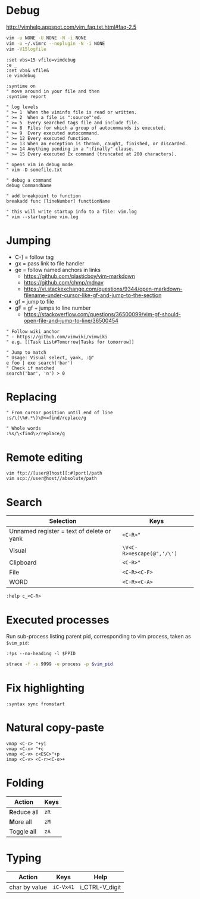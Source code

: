 # Debug

http://vimhelp.appspot.com/vim_faq.txt.html#faq-2.5

```bash
vim -u NONE -U NONE -N -i NONE
vim -u ~/.vimrc --noplugin -N -i NONE
vim -V15logfile
```

```vim
:set vbs=15 vfile=vimdebug
:e _
:set vbs& vfile&
:e vimdebug

:syntime on
" move around in your file and then
:syntime report

" log levels
" >= 1  When the viminfo file is read or written.
" >= 2  When a file is ":source"'ed.
" >= 5  Every searched tags file and include file.
" >= 8  Files for which a group of autocommands is executed.
" >= 9  Every executed autocommand.
" >= 12 Every executed function.
" >= 13 When an exception is thrown, caught, finished, or discarded.
" >= 14 Anything pending in a ":finally" clause.
" >= 15 Every executed Ex command (truncated at 200 characters).

" opens vim in debug mode
" vim -D somefile.txt

" debug a command
debug CommandName

" add breakpoint to function
breakadd func [lineNumber] functionName

" this will write startup info to a file: vim.log
" vim --startuptime vim.log
```

# Jumping

- C-] = follow tag
- gx = pass link to file handler
- ge = follow named anchors in links
    - https://github.com/plasticboy/vim-markdown
    - https://github.com/chmp/mdnav
    - https://vi.stackexchange.com/questions/9344/open-markdown-filename-under-cursor-like-gf-and-jump-to-the-section
- gf = jump to file
- gF = gf + jumps to line number
    - https://stackoverflow.com/questions/36500099/vim-gf-should-open-file-and-jump-to-line/36500454

```vim
" Follow wiki anchor
" - https://github.com/vimwiki/vimwiki
" e.g. [[Task List#Tomorrow|Tasks for tomorrow]]

" Jump to match
" Usage: Visual select, yank, :@"
e foo | exe search('bar')
" Check if matched
search('bar', 'n') > 0
```

# Replacing

```vim
" From cursor position until end of line
:s/\(\%#.*\)\@<=find/replace/g

" Whole words
:%s/\<find\>/replace/g
```

# Remote editing

```
vim ftp://[user@]host[[:#]port]/path
vim scp://user@host//absolute/path
```

# Search

|Selection|Keys|
|---|---|
|Unnamed register = text of delete or yank|`<C-R>"`|
|Visual|`\V<C-R>=escape(@",'/\')`|
|Clipboard|`<C-R>"`|
|File|`<C-R><C-F>`|
|WORD|`<C-R><C-A>`|

```vim
:help c_<C-R>
```

# Executed processes

Run sub-process listing parent pid, corresponding to vim process, taken as `$vim_pid`:

```vim
:!ps --no-heading -l $PPID
```

```bash
strace -f -s 9999 -e process -p $vim_pid
```

# Fix highlighting

```vim
:syntax sync fromstart
```

# Natural copy-paste

```vim
vmap <C-c> "+yi
vmap <C-x> "+c
vmap <C-v> c<ESC>"+p
imap <C-v> <C-r><C-o>+
```

# Folding

|Action|Keys|
|---|---|
|**R**educe all|`zR`|
|**M**ore all|`zM`|
|Toggle all|`zA`|

# Typing

|Action|Keys|Help|
|---|---|---|
|char by value|`iC-Vx41`|i_CTRL-V_digit|
